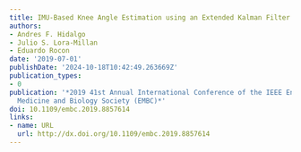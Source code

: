 ```yaml
---
title: IMU-Based Knee Angle Estimation using an Extended Kalman Filter
authors:
- Andres F. Hidalgo
- Julio S. Lora-Millan
- Eduardo Rocon
date: '2019-07-01'
publishDate: '2024-10-18T10:42:49.263669Z'
publication_types:
- 0
publication: '*2019 41st Annual International Conference of the IEEE Engineering in
  Medicine and Biology Society (EMBC)*'
doi: 10.1109/embc.2019.8857614
links:
- name: URL
  url: http://dx.doi.org/10.1109/embc.2019.8857614
---
```

